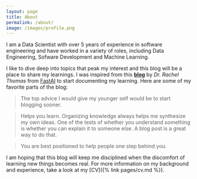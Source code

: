 ```yaml
---
layout: page
title: About
permalink: /about/
image: /images/profile.png
---
```


<!-- ![Profile Image]({{ page.image }}) -->

I am a Data Scientist with over 5 years of experience in software engineering and have worked in a variety of roles, including Data Engineering, Sofware Development and Machine Learning.

I like to dive deep into topics that peak my interest and this blog will be a place to share my learnings. I was inspired from this [__blog__] by _Dr. Rachel Thomas_ from [FastAI] to start documenting my learning. Here are some of my favorite parts of the blog:

> The top advice I would give my younger self would be to start blogging sooner.

> Helps you learn. Organizing knowledge always helps me synthesize my own ideas. One of the tests of whether you understand something is whether you can explain it to someone else. A blog post is a great way to do that.

> You are best positioned to help people one step behind you.

I am hoping that this blog will keep me disciplined when the discomfort of learning new things becomes real. For more information on my background and experience, take a look at my [CV]({% link pages/cv.md %}).


[__blog__]: https://medium.com/@racheltho/why-you-yes-you-should-blog-7d2544ac1045
[FastAI]: https://www.fast.ai/